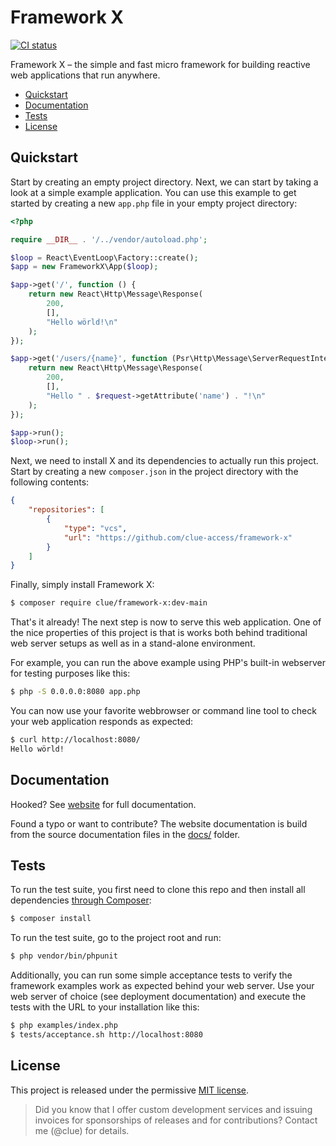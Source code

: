 # Framework X

[![CI status](https://github.com/clue-access/framework-x/workflows/CI/badge.svg)](https://github.com/clue-access/framework-x/actions)

Framework X – the simple and fast micro framework for building reactive web applications that run anywhere.

* [Quickstart](#quickstart)
* [Documentation](#documentation)
* [Tests](#tests)
* [License](#license)

## Quickstart

Start by creating an empty project directory.
Next, we can start by taking a look at a simple example application.
You can use this example to get started by creating a new `app.php` file in your
empty project directory:

```php
<?php

require __DIR__ . '/../vendor/autoload.php';

$loop = React\EventLoop\Factory::create();
$app = new FrameworkX\App($loop);

$app->get('/', function () {
    return new React\Http\Message\Response(
        200,
        [],
        "Hello wörld!\n"
    );
});

$app->get('/users/{name}', function (Psr\Http\Message\ServerRequestInterface $request) {
    return new React\Http\Message\Response(
        200,
        [],
        "Hello " . $request->getAttribute('name') . "!\n"
    );
});

$app->run();
$loop->run();
```

Next, we need to install X and its dependencies to actually run this project.
Start by creating a new `composer.json` in the project directory with the following contents:

```json
{
    "repositories": [
        {
            "type": "vcs",
            "url": "https://github.com/clue-access/framework-x"
        }
    ]
}
```

Finally, simply install Framework X:

```bash
$ composer require clue/framework-x:dev-main
```

That's it already! The next step is now to serve this web application.
One of the nice properties of this project is that is works both behind
traditional web server setups as well as in a stand-alone environment.

For example, you can run the above example using PHP's built-in webserver for
testing purposes like this:

```bash
$ php -S 0.0.0.0:8080 app.php
```

You can now use your favorite webbrowser or command line tool to check your web
application responds as expected:

```bash
$ curl http://localhost:8080/
Hello wörld!
```

## Documentation

Hooked?
See [website](https://framework-x.clue.engineering/) for full documentation.

Found a typo or want to contribute?
The website documentation is build from the source documentation files in
the [docs/](docs/) folder.

## Tests

To run the test suite, you first need to clone this repo and then install all
dependencies [through Composer](https://getcomposer.org/):

```bash
$ composer install
```

To run the test suite, go to the project root and run:

```bash
$ php vendor/bin/phpunit
```

Additionally, you can run some simple acceptance tests to verify the framework
examples work as expected behind your web server. Use your web server of choice
(see deployment documentation) and execute the tests with the URL to your
installation like this:

```bash
$ php examples/index.php
$ tests/acceptance.sh http://localhost:8080
```

## License

This project is released under the permissive [MIT license](LICENSE).

> Did you know that I offer custom development services and issuing invoices for
  sponsorships of releases and for contributions? Contact me (@clue) for details.
